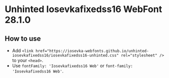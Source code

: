 # Unhinted Iosevkafixedss16 WebFont 28.1.0

## How to use

- Add `<link href="https://iosevka-webfonts.github.io/unhinted-iosevkafixedss16/iosevkafixedss16-unhinted.css" rel="stylesheet" />` to your `<head>`.
- Use `fontFamily: 'Iosevkafixedss16 Web'` or `font-family: 'Iosevkafixedss16 Web'`.
